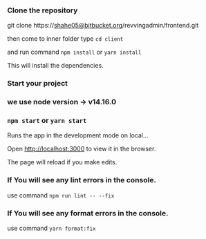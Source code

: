 ### Clone the repository

git clone https://shahe05@bitbucket.org/revvingadmin/frontend.git

then come to inner folder type `cd client`

and run command `npm install` or `yarn install`

This will install the dependencies.

### Start your project

### we use node version -> v14.16.0

### `npm start` or `yarn start`

Runs the app in the development mode on local...

Open [http://localhost:3000](http://localhost:3000) to view it in the browser.

The page will reload if you make edits.

### If You will see any lint errors in the console.

use command `npm run lint -- --fix`

### If You will see any format errors in the console.

use command `yarn format:fix`
